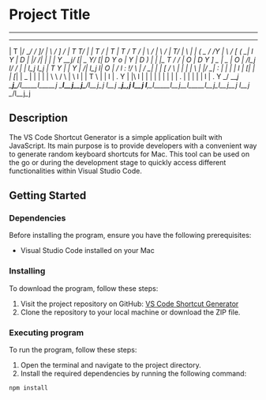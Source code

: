 # Project Title

---


 __ __  _____            __  ___  ___     ___       _______ __  ___  ____  ______   __ __ __ ______       ____   ___ ____    ___ ____   ____ ______  ___  ____  
|  T  |/ ___/           /  ]/   \|   \   /  _]     / ___|  T  T/   \|    \|      T /  |  T  |      T     /    T /  _|    \  /  _|    \ /    |      T/   \|    \ 
|  |  (   \_           /  /Y     |    \ /  [_     (   \_|  l  Y     |  D  |      |/  /|  |  |      |    Y   __j/  [_|  _  Y/  [_|  D  Y  o  |      Y     |  D  )
|  |  |\__  T         /  / |  O  |  D  Y    _]     \__  |  _  |  O  |    /l_j  l_/  / |  |  l_j  l_j    |  T  Y    _|  |  Y    _|    /|     l_j  l_|  O  |    / 
l  :  !/  \ |        /   \_|     |     |   [_      /  \ |  |  |     |    \  |  |/   \_|  :  | |  |      |  l_ |   [_|  |  |   [_|    \|  _  | |  | |     |    \ 
 \   / \    |        \     l     |     |     T     \    |  |  l     |  .  Y |  |\     l     | |  |      |     |     |  |  |     |  .  |  |  | |  | l     |  .  Y
  \_/   \___j         \____j\___/l_____l_____j      \___l__j__j\___/l__j\_j l__j \____j\__,_j l__j      l___,_l_____l__j__l_____l__j\_l__j__j l__j  \___/l__j\_j
                                                                                                                                                                

## Description

The VS Code Shortcut Generator is a simple application built with JavaScript. Its main purpose is to provide developers with a convenient way to generate random keyboard shortcuts for Mac. This tool can be used on the go or during the development stage to quickly access different functionalities within Visual Studio Code.

## Getting Started

### Dependencies

Before installing the program, ensure you have the following prerequisites:

- Visual Studio Code installed on your Mac

### Installing

To download the program, follow these steps:

1. Visit the project repository on GitHub: [VS Code Shortcut Generator](<(https://github.com/charleslamb212/vs-gen)>)
2. Clone the repository to your local machine or download the ZIP file.

### Executing program

To run the program, follow these steps:

1. Open the terminal and navigate to the project directory.
2. Install the required dependencies by running the following command:

```shell
npm install
```
